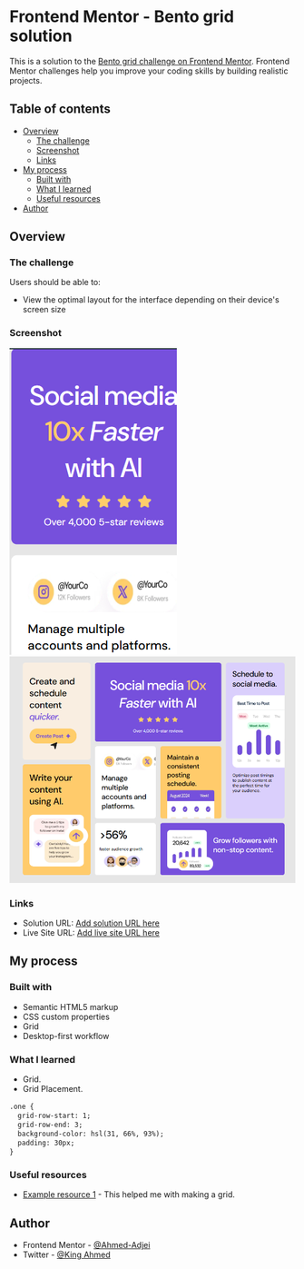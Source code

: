 # Frontend Mentor - Bento grid solution

This is a solution to the [Bento grid challenge on Frontend Mentor](https://www.frontendmentor.io/challenges/bento-grid-RMydElrlOj). Frontend Mentor challenges help you improve your coding skills by building realistic projects.

## Table of contents

- [Overview](#overview)
  - [The challenge](#the-challenge)
  - [Screenshot](#screenshot)
  - [Links](#links)
- [My process](#my-process)
  - [Built with](#built-with)
  - [What I learned](#what-i-learned)
  - [Useful resources](#useful-resources)
- [Author](#author)

## Overview

### The challenge

Users should be able to:

- View the optimal layout for the interface depending on their device's screen size

### Screenshot

![mobile](./Designs/mobile.png)
![desktop](./Designs/desktop.png)


### Links

- Solution URL: [Add solution URL here](https://www.frontendmentor.io/solutions/responsive-bento-grid-using-grid-and-flexbox-ung68osLFI)
- Live Site URL: [Add live site URL here](https://ahmed-adjei1.github.io/Bento-Grid/)

## My process

### Built with

- Semantic HTML5 markup
- CSS custom properties
- Grid
- Desktop-first workflow

### What I learned

- Grid.
- Grid Placement.

```
.one {
  grid-row-start: 1;
  grid-row-end: 3;
  background-color: hsl(31, 66%, 93%);
  padding: 30px;
}
```


### Useful resources

- [Example resource 1](https://www.w3schools.com/css/css_grid.asp) - This helped me with making a grid.

## Author

- Frontend Mentor - [@Ahmed-Adjei](https://www.frontendmentor.io/profile/Ahmed-Adjei1)
- Twitter - [@King Ahmed](https://x.com/KingAhm92896393)

